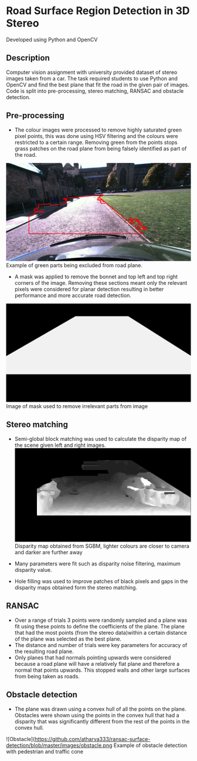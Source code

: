 # Road Surface Region Detection in 3D Stereo

Developed using Python and OpenCV

## Description

Computer vision assignment with university provided dataset of stereo images taken from a car. The task required students to use Python and OpenCV and find the best plane that fit the road in the given pair of images. Code is split into pre-processing, stereo matching, RANSAC and obstacle detection. 

## Pre-processing

* The colour images were processed to remove highly saturated green pixel points, this was done using HSV filtering and the colours were restricted to a certain range. Removing green from the points stops grass patches on the road plane from being falsely identified as part of the road.

![Road-without-green](https://github.com/atharva333/ransac-surface-detection/blob/master/images/green.png) 
Example of green parts being excluded from road plane.

* A mask was applied to remove the bonnet and top left and top right corners of the image. Removing these sections meant only the relevant pixels were considered for planar detection resulting in better performance and more accurate road detection.

![Mask](https://github.com/atharva333/ransac-surface-detection/blob/master/images/mask.png) 
Image of mask used to remove irrelevant parts from image

## Stereo matching

* Semi-global block matching was used to calculate the disparity map of the scene given left and right images.
![Stereo](https://github.com/atharva333/ransac-surface-detection/blob/master/images/stereo.png) 
Disparity map obtained from SGBM, lighter colours are closer to camera and darker are further away

* Many parameters were fit such as disparity noise filtering, maximum disparity value.
* Hole filling was used to improve patches of black pixels and gaps in the disparity maps obtained form the stereo matching. 

## RANSAC

* Over a range of trials 3 points were randomly sampled and a plane was fit using these points to define the coefficients of the plane. The plane that had the most points (from the stereo data)within a certain distance of the plane was selected as the best plane.
* The distance and number of trials were key parameters for accuracy of the resulting road plane.
* Only planes that had normals pointing upwards were considered because a road plane will have a relatively flat plane and therefore a normal that points upwards. This stopped walls and other large surfaces from being taken as roads.

## Obstacle detection

* The plane was drawn using a convex hull of all the points on the plane. Obstacles were shown using the points in the convex hull that had a disparity that was significantly different from the rest of the points in the convex hull. 

![Obstacle](https://github.com/atharva333/ransac-surface-detection/blob/master/images/obstacle.png
Example of obstacle detection with pedestrian and traffic cone 




